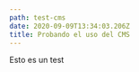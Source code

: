 ```yaml
---
path: test-cms
date: 2020-09-09T13:34:03.206Z
title: Probando el uso del CMS
---
```

Esto es un test